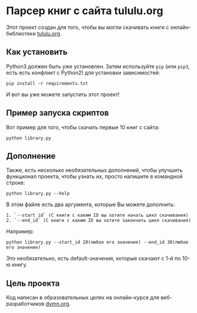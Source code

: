 # Парсер книг с сайта tululu.org
Этот проект создан для того, чтобы вы могли скачивать книги с онлайн-библиотеки [tululu.org](https://tululu.org/).

## Как установить

Python3 должен быть уже установлен. Затем используйте `pip` (или `pip3`, есть есть конфликт с Python2) для установки зависимостей:
```
pip install -r requirements.txt
```

И вот вы уже можете запустить этот проект!


## Пример запуска скриптов

Вот пример для того, чтобы скачать первые 10 книг с сайта:

```
python library.py
```

## Дополнение 
Также, есть несколько необязательных дополнений, чтобы улучшить функционал проекта, чтобы узнать их, просто напишите в командной строке:
```
python library.py --help
```
В этом файле есть два аргумента, которые Вы можете дополнить: 

    1. `--start_id` (С книги с каким ID вы хотите начать цикл скачивания)
    2. `--end_id` (С книги с каким ID вы хотите закончить цикл скачивания)

Например:

```
python library.py --start_id 20(любое его значение) --end_id 30(любое его значение)
```

Это необязательно, есть default-значения, которые скачают с 1-й по 10-ю книгу.

## Цель проекта
Код написан в образовательных целях на онлайн-курсе для веб-разработчиков [dvmn.org](https://dvmn.org/).
